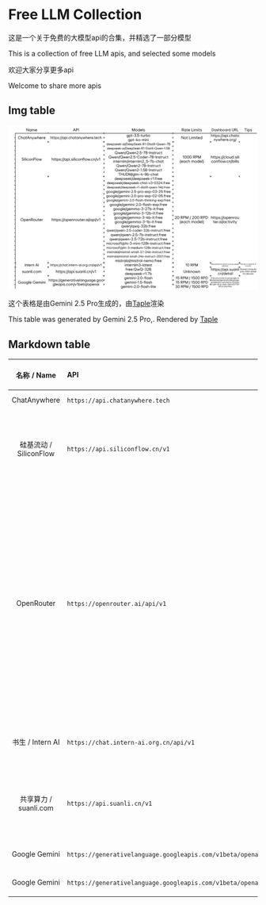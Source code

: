 # Free LLM Collection

这是一个关于免费的大模型api的合集，并精选了一部分模型

This is a collection of free LLM apis, and selected some models

欢迎大家分享更多api

Welcome to share more apis

## Img table

![](Taple.png)

这个表格是由Gemini 2.5 Pro生成的，由[Taple](https://ftz-tools.netlify.app/taple/index.html)渲染

This table was generated by Gemini 2.5 Pro,. Rendered by [Taple](https://ftz-tools.netlify.app/taple/index.html)

## Markdown table

| 名称 / Name          | API                                                       | 模型 / Models                                                                                                                                                                                                                                                                                                                                                                                                                                                                                                                                                                                                                                                                                                                                       | 请求速率 / Rate Limits            | 后台 / Dashboard                                                                                                                       | 注 / Tips                                                 |
|:------------------:|:--------------------------------------------------------- |:-------------------------------------------------------------------------------------------------------------------------------------------------------------------------------------------------------------------------------------------------------------------------------------------------------------------------------------------------------------------------------------------------------------------------------------------------------------------------------------------------------------------------------------------------------------------------------------------------------------------------------------------------------------------------------------------------------------------------------------------------:|:-----------------------------:|:------------------------------------------------------------------------------------------------------------------------------------ |:-------------------------------------------------------- |
| ChatAnywhere       | `https://api.chatanywhere.tech`                           | `gpt-3.5-turbo` `gpt-4o-mini`                                                                                                                                                                                                                                                                                                                                                                                                                                                                                                                                                                                                                                                                                                                     | Not Limited                   | `https://api.chatanywhere.org/`                                                                                                      |                                                          |
| 硅基流动 / SiliconFlow | `https://api.siliconflow.cn/v1`                           | `deepseek-ai/DeepSeek-R1-Distill-Qwen-7B` `deepseek-ai/DeepSeek-R1-Distill-Qwen-1.5B` `Qwen/Qwen2.5-7B-Instruct` `Qwen/Qwen2.5-Coder-7B-Instruct` `internlm/internlm2_5-7b-chat` `Qwen/Qwen2-7B-Instruct` `Qwen/Qwen2-1.5B-Instruct` `THUDM/glm-4-9b-chat`                                                                                                                                                                                                                                                                                                                                                                                                                                                                                        | 1000 RPM (each model)         | `https://cloud.siliconflow.cn/bills`                                                                                                 |                                                          |
| OpenRouter         | `https://openrouter.ai/api/v1`                            | `deepseek/deepseek-r1:free` `deepseek/deepseek-chat-v3-0324:free` `deepseek/deepseek-r1-distill-qwen-14b:free` `google/gemini-2.5-pro-exp-03-25:free` `google/gemini-2.0-pro-exp-02-05:free` `google/gemini-2.0-flash-thinking-exp:free` `google/gemini-2.0-flash-exp:free` `google/gemma-3-27b-it:free` `google/gemma-3-12b-it:free` `google/gemma-3-4b-it:free` `google/gemma-3-1b-it:free` `qwen/qwq-32b:free` `qwen/qwen-2.5-coder-32b-instruct:free` `qwen/qwen-2.5-7b-instruct:free` `qwen/qwen-2.5-72b-instruct:free` `microsoft/phi-3-mini-128k-instruct:free` `microsoft/phi-3-medium-128k-instruct:free` `mistralai/mistral-small-3.1-24b-instruct:free` `mistralai/mistral-small-24b-instruct-2501:free` `mistralai/mistral-nemo:free` | 20 RPM / 200 RPD (each model) | `https://openrouter.ai/activity`                                                                                                     |                                                          |
| 书生 / Intern AI     | `https://chat.intern-ai.org.cn/api/v1`                    | `internlm3-latest`                                                                                                                                                                                                                                                                                                                                                                                                                                                                                                                                                                                                                                                                                                                                | 10 RPM                        | `https://internlm.intern-ai.org.cn/api/callDetail`                                                                                   | 密钥有效期6个月 / The key is vailed for 6 months                |
| 共享算力 / suanli.com  | `https://api.suanli.cn/v1`                                | `free:QwQ-32B` `deepseek-r1:7b`                                                                                                                                                                                                                                                                                                                                                                                                                                                                                                                                                                                                                                                                                                                   | Unknown                       | `https://api.suanli.cn/detail`                                                                                                       | 算力由他人设备共享提供 / Shared computing by other people's devices |
| Google Gemini      | `https://generativelanguage.googleapis.com/v1beta/openai` | `gemini-2.0-flash` `gemini-1.5-flash`                                                                                                                                                                                                                                                                                                                                                                                                                                                                                                                                                                                                                                                                                                             | 15 RPM / 1500 RPD             | `https://console.cloud.google.com/apis/api/generativelanguage.googleapis.com/metrics?project=gen-lang-client-0914201730&invt=Abt7KQ` |                                                          |
| Google Gemini      | `https://generativelanguage.googleapis.com/v1beta/openai` | `gemini-2.0-flash-lite`                                                                                                                                                                                                                                                                                                                                                                                                                                                                                                                                                                                                                                                                                                                           | 30 RPM / 1500 RPD             | `https://console.cloud.google.com/apis/api/generativelanguage.googleapis.com/metrics?project=gen-lang-client-0914201730&invt=Abt7KQ` |                                                          |